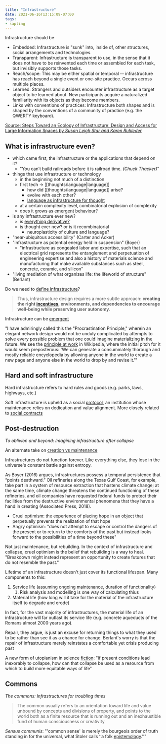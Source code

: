```yaml
---
title: "Infrastructure"
date: 2021-06-16T13:15:09-07:00
tags:
- sapling
---
```


Infrastructure should be
- Embedded: Infrastructure is "sunk" into, inside of, other structures, social arrangements and technologies
- Transparent: Infrastructure is transparent to use, in the sense that it does not have to be reinvented each time or assembled for each task, but invisibly supports those tasks.
- Reach/scope: This may be either spatial or temporal -- infrastructure has reach beyond a single event or one-site practice. Occurs across multiple places.
- Learned: Strangers and outsiders encounter infrastructure as a target object to be learned about. New participants acquire a naturalized familiarity with its objects as they become members.
- Links with conventions of practices: Infrastructure both shapes and is shaped by the conventions of a community of practice (e.g. the QWERTY keyboard).

[Source: Steps Toward an Ecology of Infrastructure: Design and Access for Large Information Spaces by *Susan Leigh Star and Karen Ruhleder*](https://www.jstor.org/stable/23010792)

## What is infrastructure even?
-  which came first, the infrastructure or the applications that depend on it?
	- "You can’t build railroads before it is railroad time. _(Chuck Thacker)_"
-   things that use infrastructure or technology
    -   in the beginning not much of a distinction
    -   first tech → [[thoughts/language|language]]
        -   how did [[thoughts/language|language]] arise?
        -   evolve with each other?
        -   [language as infrastructure for thought](thoughts/language%20of%20thought.md)
    -   at a certain complexity level, combinatorial explosion of complexity
    -   does it grows as [emergent behaviour](thoughts/emergent%20behaviour.md)?
-   is any infrastructure ever new?
    -   is [everything derivative?](thoughts/originality.md)
    -   is thought ever new? or is it recombinatorial
        -   neuroplasticity of culture and language?
- "near-ubiquitous accessibility" (Carter and Acker)
- "infrastructure as potential energy held in suspension" (Boyer)
	- "infrastructure as congealed labor and expertise, such that an electrical grid represents the entanglement and perpetuation of engineering expertise and also a history of materials science and manufacturing that make available substances such as steel, concrete, ceramic, and silicon"
- "living mediation of what organizes life: the lifeworld of structure" (Berlant)

Do we need to [define infrastructure](https://www.bloomberg.com/opinion/articles/2021-04-09/the-meaning-of-infrastructure-is-a-pointless-debate)?

> Thus, infrastructure design requires a more subtle approach: **creating the right [incentives](thoughts/incentives.md), environments, and dependencies to encourage well-being while preserving user autonomy**.

Infrastructure can be [emergent](thoughts/emergent%20behaviour.md)

"I have admiringly called this the "Procrastination Principle," wherein an elegant network design would not be unduly complicated by attempts to solve every possible problem that one could imagine materializing in the future. We see the [principle at work](http://yupnet.org/zittrain/2008/03/01/chapter-6-the-lessons-of-wikipedia/#27) in Wikipedia, where the initial pitch for it would seem preposterous: 'We can generate a consummately thorough and mostly reliable encyclopedia by allowing anyone in the world to create a new page and anyone else in the world to drop by and revise it.'"

## Hard and soft infrastructure
Hard infrastructure refers to hard rules and goods (e.g. parks, laws, highways, etc.)

Soft infrastructure is upheld as a social [protocol](thoughts/Protocol.md), an institution whose maintenance relies on dedication and value alignment. More closely related to [social contracts](thoughts/social%20contracts.md)

## Post-destruction
*To oblivion and beyond: Imagining infrastructure after collapse*

An alternate take on [creation vs maintenance](thoughts/creation%20vs%20maintenance.md)

Infrastructures do not function forever. Like everything else, they lose in the universe's constant battle against entropy.

As Boyer (2016) argues, infrastructures possess a temporal persistence that “points deathward.” Oil refineries along the Texas Gulf Coast, for example, take part in a system of resource extraction that hastens climate change; at the same time, climate change threatens the continued functioning of these refineries, and oil companies have requested federal funds to protect their facilities from the destructive environmental phenomena that they have a hand in creating (Associated Press, 2018).

- Cruel optimism: the experience of placing hope in an object that perpetually prevents the realization of that hope
- Angry optimism: "does not attempt to escape or control the dangers of the present or to return to the comforts of the past but instead looks forward to the possibilities of a time beyond these"

Not just maintenance, but rebuilding. In the context of infrastructure and collapse, cruel optimism is the belief that rebuilding is a way to heal. "Breakdown might instead represent an opportunity to create futures that do not resemble the past."

Lifetime of an infrastructure doesn't just cover its functional lifespan. Many components to this:
1. Service life (assuming ongoing maintenance, duration of functionality)
	1. Risk analysis and modelling is one way of calculating thius
2. Material life (how long will it take for the material of the infrastructure itself to degrade and erode)

In fact, for the vast majority of infrastructures, the material life of an infrastructure will far outlast its service life (e.g. concrete aqueducts of the Romans almost 2000 years ago).

Repair, they argue, is just an excuse for returning things to what they used to be rather than see it as a chance for change. Berlant's worry is that the repair of infrastructure merely reinstates a comfortable yet crisis producing past

A new form of utopianism in science [fiction](thoughts/fiction.md): "if present conditions lead inexorably to collapse, how can that collapse be used as a resource from which to build more equitable ways of life"

## Commons
*The commons: Infrastructures for troubling times*

> The common usually refers to an orientation toward life and value unbound by concepts and divisions of property, and points to the world both as a finite resource that is running out and an inexhaustible fund of human consciousness or creativity

*Sensus communis*: "'common sense' is merely the bourgeois order of truth standing in for the universal, what Stoler calls ‘‘a folk [epistemology](thoughts/epistemology.md).’’"
